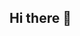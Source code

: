 ## Hi there 👋

<!--
**ale-seme/ale-seme** is a ✨ _special_ ✨ repository because its `README.md` (this file) appears on your GitHub profile.

Here are some ideas to get you started:

- 🔭 I’m currently working on a game written in C using raycasting...
- 🌱 I’m currently learning the principles of Embedded software developement...
- 🤔 I’m looking for help with anything that might be useful to learn...
- 💬 Ask me about anything! ...
- 📫 How to reach me: ...
- ⚡ Fun fact: ...
-->
